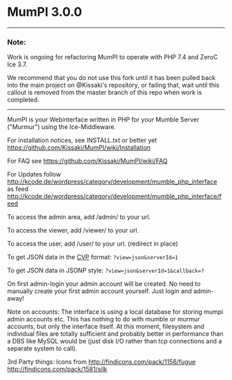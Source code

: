# MumPI 3.0.0

---
### Note: 
Work is ongoing for refactoring MumPI to operate with PHP 7.4 and ZeroC Ice 3.7.
 
We recommend that you do not use this fork until it has been pulled back into the main project on @Kissaki's repository, or failing that, wait until this callout is removed from the master branch of this repo when work is completed.

---

MumPI is your Webinterface written in PHP for your Mumble Server ("Murmur") using the Ice-Middleware.

For installation notices, see INSTALL.txt or better yet https://github.com/Kissaki/MumPI/wiki/Installation

For FAQ see https://github.com/Kissaki/MumPI/wiki/FAQ

For Updates follow http://kcode.de/wordpress/category/development/mumble_php_interface as feed http://kcode.de/wordpress/category/development/mumble_php_interface/feed

To access the admin area, add /admin/ to your url.

To access the viewer, add /viewer/ to your url.

To access the user, add /user/ to your url. (redirect in place)

To get JSON data in the [CVP](http://wiki.mumble.info/wiki/Channel_Viewer_Protocol) format: `?view=json&serverId=1`

To get JSON data in JSONP style: `?view=json&serverId=1&callback=?`


On first admin-login your admin account will be created. No need to manually create your first admin account yourself. Just login and admin-away!


Note on accounts:
The interface is using a local database for storing mumpi admin accounts etc.
This has nothing to do with mumble or murmur accounts, but only the interface itself.
At this moment, filesystem and individual files are totally sufficient and probably better in performance than a DBS like MySQL would be (just disk I/O rather than tcp connections and a separate system to call).


3rd Party things:
Icons from
http://findicons.com/pack/1156/fugue
http://findicons.com/pack/1581/silk
